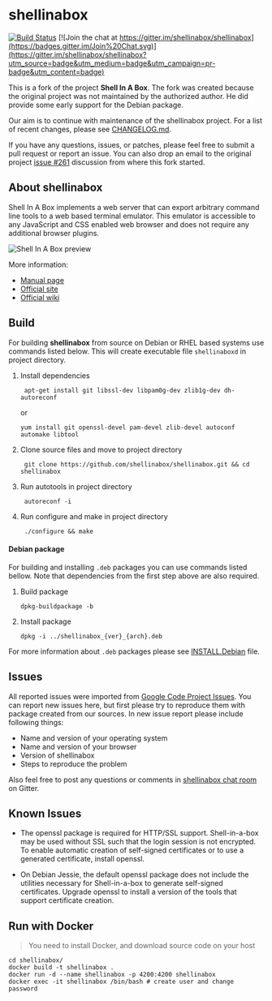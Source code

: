 
shellinabox
===========

[![Build Status](https://drone.io/github.com/shellinabox/shellinabox/status.png)](https://drone.io/github.com/shellinabox/shellinabox/latest)
[![Join the chat at https://gitter.im/shellinabox/shellinabox](https://badges.gitter.im/Join%20Chat.svg)](https://gitter.im/shellinabox/shellinabox?utm_source=badge&utm_medium=badge&utm_campaign=pr-badge&utm_content=badge)


This is a fork of the project **Shell In A Box**. The fork was created because
the original project was not maintained by the authorized author.  He did provide some
early support for the Debian package.

Our aim is to continue with maintenance of the shellinabox project. For a list of
recent changes, please see [CHANGELOG.md](/CHANGELOG.md).

If you have any questions, issues, or patches, please feel free to submit a pull
request or report an issue. You can also drop an email to the original project
[issue #261](https://code.google.com/p/shellinabox/issues/detail?id=261) discussion
from where this fork started.


About shellinabox
-----------------

Shell In A Box implements a web server that can export arbitrary command line
tools to a web based terminal emulator. This emulator is accessible to any
JavaScript and CSS enabled web browser and does not require any additional
browser plugins.

![Shell In A Box preview](/misc/preview.gif?raw=true)

More information:

* [Manual page](https://github.com/shellinabox/shellinabox/wiki/shellinaboxd_man)
* [Official site](https://code.google.com/p/shellinabox)
* [Official wiki](https://code.google.com/p/shellinabox/wiki/shellinaboxd_man)


Build
-----------------

For building **shellinabox** from source on Debian or RHEL based systems use commands
listed below. This will create executable file `shellinaboxd` in project directory.

1. Install dependencies

   ```
    apt-get install git libssl-dev libpam0g-dev zlib1g-dev dh-autoreconf
   ```
   
   or
   
   ```
   yum install git openssl-devel pam-devel zlib-devel autoconf automake libtool
   ```

2. Clone source files and move to project directory

   ```
    git clone https://github.com/shellinabox/shellinabox.git && cd shellinabox
   ```

3. Run autotools in project directory

   ```
    autoreconf -i
   ```

4. Run configure and make in project directory

   ```
    ./configure && make
   ```

#### Debian package

For building and installing `.deb` packages you can use commands listed bellow.
Note that dependencies from the first step above are also required.

1. Build package

    ```
    dpkg-buildpackage -b
    ```

2. Install package

    ```
    dpkg -i ../shellinabox_{ver}_{arch}.deb
    ```

For more information about `.deb` packages please see [INSTALL.Debian](/INSTALL.Debian) file.

Issues
-----------------

All reported issues were imported from [Google Code Project Issues](https://code.google.com/p/shellinabox/issues/list).
You can report new issues here, but first please try to reproduce them with package
created from our sources. In new issue report please include following things:

* Name and version of your operating system
* Name and version of your browser
* Version of shellinabox
* Steps to reproduce the problem

Also feel free to post any questions or comments in [shellinabox chat room](https://gitter.im/shellinabox/shellinabox)
on Gitter.


Known Issues
------------

* The openssl package is required for HTTP/SSL support.
  Shell-in-a-box may be used without SSL such that the login session
  is not encrypted.  To enable automatic creation of self-signed
  certificates or to use a generated certificate, install openssl.

* On Debian Jessie, the default openssl package does not include the
  utilities necessary for Shell-in-a-box to generate self-signed
  certificates.  Upgrade openssl to install a version of the tools
  that support certificate creation.

Run with Docker
---------------

> You need to install Docker, and download source code on your host

```
cd shellinabox/
docker build -t shellinabox .
docker run -d --name shellinabox -p 4200:4200 shellinabox
docker exec -it shellinabox /bin/bash # create user and change password
```
